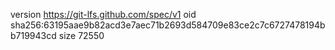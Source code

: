 version https://git-lfs.github.com/spec/v1
oid sha256:63195aae9b82acd3e7aec71b2693d584709e83ce2c7c6727478194bb719943cd
size 72550
